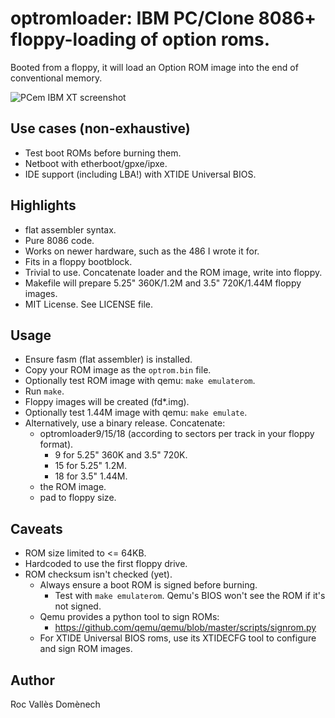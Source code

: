 # optromloader: IBM PC/Clone 8086+ floppy-loading of option roms.

Booted from a floppy, it will load an Option ROM image into the end of conventional memory.

![PCem IBM XT screenshot](https://b.rvalles.net/unsorted/pcem_ibmxt_optromboot_xtide.png)

## Use cases (non-exhaustive)
* Test boot ROMs before burning them.
* Netboot with etherboot/gpxe/ipxe.
* IDE support (including LBA!) with XTIDE Universal BIOS.

## Highlights
* flat assembler syntax.
* Pure 8086 code.
* Works on newer hardware, such as the 486 I wrote it for.
* Fits in a floppy bootblock.
* Trivial to use. Concatenate loader and the ROM image, write into floppy.
* Makefile will prepare 5.25" 360K/1.2M and 3.5" 720K/1.44M floppy images.
* MIT License. See LICENSE file.

## Usage
* Ensure fasm (flat assembler) is installed.
* Copy your ROM image as the `optrom.bin` file.
* Optionally test ROM image with qemu: `make emulaterom`.
* Run `make`.
* Floppy images will be created (fd*.img).
* Optionally test 1.44M image with qemu: `make emulate`.
* Alternatively, use a binary release. Concatenate:
  * optromloader9/15/18 (according to sectors per track in your floppy format).
    * 9 for 5.25" 360K and 3.5" 720K.
    * 15 for 5.25" 1.2M.
    * 18 for 3.5" 1.44M.
  * the ROM image.
  * pad to floppy size.

## Caveats
* ROM size limited to <= 64KB.
* Hardcoded to use the first floppy drive.
* ROM checksum isn't checked (yet).
  * Always ensure a boot ROM is signed before burning.
    * Test with `make emulaterom`. Qemu's BIOS won't see the ROM if it's not signed.
  * Qemu provides a python tool to sign ROMs:
    * https://github.com/qemu/qemu/blob/master/scripts/signrom.py
  * For XTIDE Universal BIOS roms, use its XTIDECFG tool to configure and sign ROM images.

## Author
Roc Vallès Domènech
